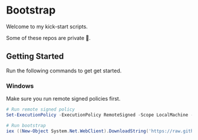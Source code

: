 # Bootstrap

Welcome to my kick-start scripts.

Some of these repos are private 🤫.

## Getting Started

Run the following commands to get get started.

### Windows

Make sure you run remote signed policies first.

```powershell
# Run remote signed policy
Set-ExecutionPolicy -ExecutionPolicy RemoteSigned -Scope LocalMachine -Force

# Run bootstrap
iex ((New-Object System.Net.WebClient).DownloadString('https://raw.githubusercontent.com/johnnyhuy/bootstrap/master/windows.ps1'))
```
